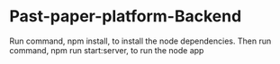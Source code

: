 # Past-paper-platform-Backend

Run command, npm install, to install the node dependencies.
Then run command, npm run start:server, to run the node app 
